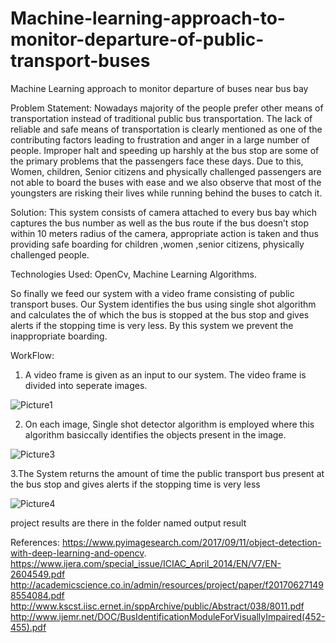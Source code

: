# Machine-learning-approach-to-monitor-departure-of-public-transport-buses

Machine Learning approach to monitor departure of buses near bus bay 

Problem Statement: Nowadays majority of the people prefer other means of transportation instead of traditional public bus transportation. The lack of reliable and safe means of transportation is clearly mentioned as one of the contributing factors leading to frustration and anger in a large number of people. Improper halt and speeding up harshly at the bus stop are some of the primary problems that the passengers face these days. Due to this, Women, children, Senior citizens and physically challenged passengers are not able to board the buses with ease and we also observe that most of the youngsters are risking their lives while running behind the buses to catch it. 

Solution: This system consists of camera attached to every bus bay which captures the bus number as well as the bus route if the bus doesn’t stop within 10 meters radius of the camera, appropriate action is taken and thus providing safe boarding for children ,women ,senior citizens, physically challenged people. 



Technologies Used: OpenCv, Machine Learning Algorithms.

So finally we feed our system with a video frame consisting of public transport buses. Our System identifies the bus using single shot algorithm and calculates the of which the bus is stopped at the bus stop and gives alerts if the stopping time is very less. By this system we prevent the inappropriate boarding.

WorkFlow:
1. A video frame is given as an input to our system. The video frame is divided into seperate images.

![Picture1](https://user-images.githubusercontent.com/25890584/74860444-a3c1e280-5316-11ea-873b-387a45fde5fa.png)

2. On each image, Single shot detector algorithm is employed where this algorithm basiccally identifies the objects present in the image.

![Picture3](https://user-images.githubusercontent.com/25890584/74860445-a3c1e280-5316-11ea-8265-4affa08827f5.png)

3.The System returns the amount of time the public transport bus present at the bus stop and gives alerts if the stopping time is very less

![Picture4](https://user-images.githubusercontent.com/25890584/74860448-a45a7900-5316-11ea-9939-1dea827901b0.png)

project results are there in the folder named output result

References:
https://www.pyimagesearch.com/2017/09/11/object-detection-with-deep-learning-and-opencv.
https://www.ijera.com/special_issue/ICIAC_April_2014/EN/V7/EN-2604549.pdf
http://academicscience.co.in/admin/resources/project/paper/f201706271498554084.pdf
http://www.kscst.iisc.ernet.in/sppArchive/public/Abstract/038/8011.pdf
http://www.ijemr.net/DOC/BusIdentificationModuleForVisuallyImpaired(452-455).pdf

					  


